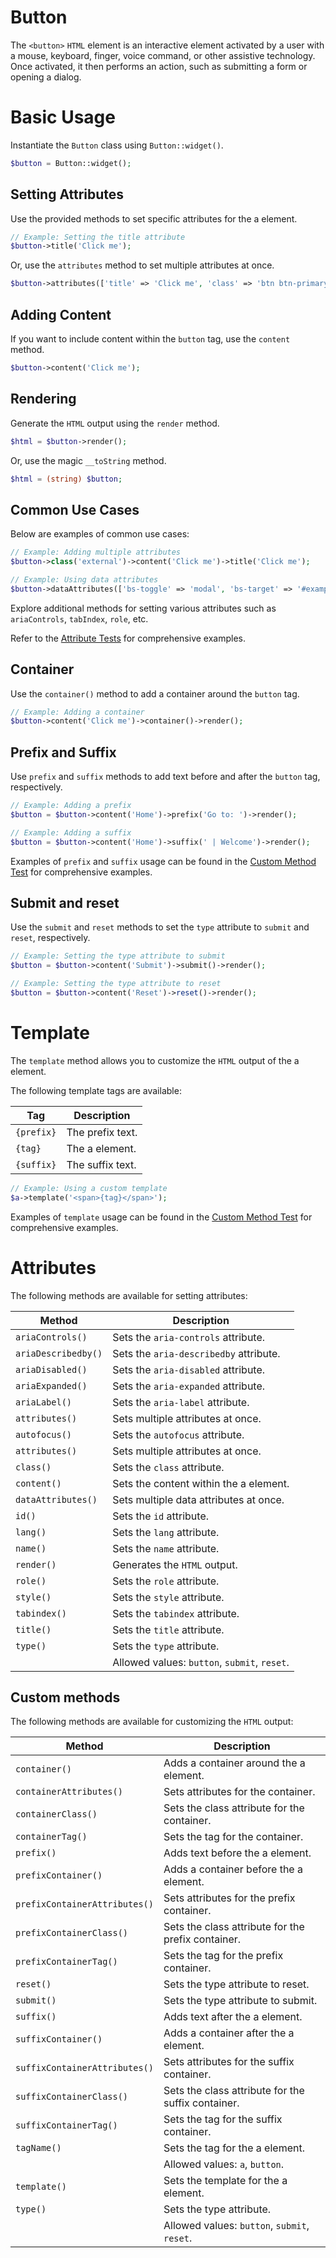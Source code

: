 # Button

The `<button>` `HTML` element is an interactive element activated by a user with a mouse, keyboard, finger, voice 
command, or other assistive technology. Once activated, it then performs an action, such as submitting a form or
opening a dialog.

# Basic Usage

Instantiate the `Button` class using `Button::widget()`.

```php
$button = Button::widget();
```

## Setting Attributes

Use the provided methods to set specific attributes for the a element.

```php
// Example: Setting the title attribute
$button->title('Click me');
```

Or, use the `attributes` method to set multiple attributes at once.

```php
$button->attributes(['title' => 'Click me', 'class' => 'btn btn-primary']);
```

## Adding Content

If you want to include content within the `button` tag, use the `content` method.

```php
$button->content('Click me');
```

## Rendering

Generate the `HTML` output using the `render` method.

```php
$html = $button->render();
```

Or, use the magic `__toString` method.

```php
$html = (string) $button;
```

## Common Use Cases

Below are examples of common use cases:

```php
// Example: Adding multiple attributes
$button->class('external')->content('Click me')->title('Click me');

// Example: Using data attributes
$button->dataAttributes(['bs-toggle' => 'modal', 'bs-target' => '#exampleModal', 'analytics' => 'trackClick']);
```

Explore additional methods for setting various attributes such as `ariaControls`, `tabIndex`, `role`, etc.

Refer to the [Attribute Tests](https://github.com/php-forge/html/blob/main/tests/Button/AttributeTest.php) for comprehensive
examples.

## Container

Use the `container()` method to add a container around the `button` tag.

```php
// Example: Adding a container
$button->content('Click me')->container()->render();
```

## Prefix and Suffix

Use `prefix` and `suffix` methods to add text before and after the `button` tag, respectively.

```php
// Example: Adding a prefix
$button = $button->content('Home')->prefix('Go to: ')->render();

// Example: Adding a suffix
$button = $button->content('Home')->suffix(' | Welcome')->render();
```

Examples of `prefix` and `suffix` usage can be found in the [Custom Method Test](https://github.com/php-forge/html/blob/main/tests/Button/CustomMethodTest.php)
for comprehensive examples.

## Submit and reset

Use the `submit` and `reset` methods to set the `type` attribute to `submit` and `reset`, respectively.

```php
// Example: Setting the type attribute to submit
$button = $button->content('Submit')->submit()->render();
```

```php
// Example: Setting the type attribute to reset
$button = $button->content('Reset')->reset()->render();
```

# Template

The `template` method allows you to customize the `HTML` output of the a element.

The following template tags are available:

| Tag        | Description      |
| ---------- | ---------------- |
| `{prefix}` | The prefix text. |
| `{tag}`    | The a element.   |
| `{suffix}` | The suffix text. |

```php
// Example: Using a custom template
$a->template('<span>{tag}</span>');
```

Examples of `template` usage can be found in the [Custom Method Test](https://github.com/php-forge/html/blob/main/tests/Button/CustomMethodTest.php)
for comprehensive examples.

# Attributes

The following methods are available for setting attributes:

| Method             | Description                                                                                     |
| ------------------ | ------------------------------------------------------------------------------------------------|
| `ariaControls()`   | Sets the `aria-controls` attribute.                                                             |
| `ariaDescribedby()`| Sets the `aria-describedby` attribute.                                                          |
| `ariaDisabled()`   | Sets the `aria-disabled` attribute.                                                             |
| `ariaExpanded()`   | Sets the `aria-expanded` attribute.                                                             |
| `ariaLabel()`      | Sets the `aria-label` attribute.                                                                |
| `attributes()`     | Sets multiple attributes at once.                                                               |
| `autofocus()`      | Sets the `autofocus` attribute.                                                                 |
| `attributes()`     | Sets multiple attributes at once.                                                               |
| `class()`          | Sets the `class` attribute.                                                                     |
| `content()`        | Sets the content within the a element.                                                          |
| `dataAttributes()` | Sets multiple data attributes at once.                                                          |
| `id()`             | Sets the `id` attribute.                                                                        |
| `lang()`           | Sets the `lang` attribute.                                                                      |
| `name()`           | Sets the `name` attribute.                                                                      |
| `render()`         | Generates the `HTML` output.                                                                    |
| `role()`           | Sets the `role` attribute.                                                                      |
| `style()`          | Sets the `style` attribute.                                                                     |
| `tabindex()`       | Sets the `tabindex` attribute.                                                                  |
| `title()`          | Sets the `title` attribute.                                                                     |
| `type()`           | Sets the `type` attribute.                                                                      |
|                    | Allowed values: `button`, `submit`, `reset`.                                                    |

## Custom methods

The following methods are available for customizing the `HTML` output:

| Method                       | Description                                                                           |
| ---------------------------- | ------------------------------------------------------------------------------------- |
| `container()`                | Adds a container around the a element.                                                |
| `containerAttributes()`      | Sets attributes for the container.                                                    |
| `containerClass()`           | Sets the class attribute for the container.                                           |
| `containerTag()`             | Sets the tag for the container.                                                       |
| `prefix()`                   | Adds text before the a element.                                                       |
| `prefixContainer()`          | Adds a container before the a element.                                                |
| `prefixContainerAttributes()`| Sets attributes for the prefix container.                                             |
| `prefixContainerClass()`     | Sets the class attribute for the prefix container.                                    |
| `prefixContainerTag()`       | Sets the tag for the prefix container.                                                |
| `reset()`                    | Sets the type attribute to reset.                                                     |
| `submit()`                   | Sets the type attribute to submit.                                                    |
| `suffix()`                   | Adds text after the a element.                                                        |
| `suffixContainer()`          | Adds a container after the a element.                                                 |
| `suffixContainerAttributes()`| Sets attributes for the suffix container.                                             |
| `suffixContainerClass()`     | Sets the class attribute for the suffix container.                                    |
| `suffixContainerTag()`       | Sets the tag for the suffix container.                                                |
| `tagName()`                  | Sets the tag for the a element.                                                       |
|                              | Allowed values: `a`, `button`.                                                        |
| `template()`                 | Sets the template for the a element.                                                  |
| `type()`                     | Sets the type attribute.                                                              |
|                              | Allowed values: `button`, `submit`, `reset`.                                          |
